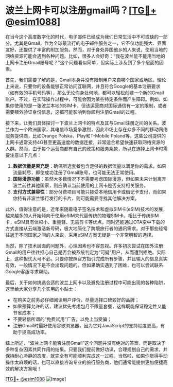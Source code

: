 # 波兰上网卡可以注册gmail吗？[[TG💪+ @esim1088](https://t.me/s/esim1088)]

在当今这个高度数字化的时代，电子邮件已经成为我们日常生活中不可或缺的一部分。尤其是Gmail，作为全球最流行的电子邮件服务之一，它不仅功能强大、界面友好，还提供了丰富的附加服务。然而，对于身处异国他乡的人来说，使用当地的网络资源可能会遇到各种问题。比如，很多人会好奇：“我在波兰能不能用当地的上网卡注册Gmail账号呢？”这个问题看似简单，但实际上涉及到了多个层面的因素。

首先，我们需要了解的是，Gmail本身并没有限制用户来自哪个国家或地区。理论上来说，只要你的设备能够正常访问互联网，并且符合Google的基本注册要求（如有效的手机号码等），那么无论你身处何地，都可以轻松创建一个新的Gmail账户。不过，在实际操作过程中，可能会因为某些特定条件而产生障碍。例如，如果你使用的是一张波兰本地的SIM卡，但该运营商对国际通信有一定的限制，或者需要额外验证身份信息，这都可能影响到你顺利注册Gmail的过程。

接下来，让我们具体探讨一下波兰上网卡的特点及其与Gmail注册之间的关系。波兰作为一个欧洲国家，其电信市场竞争激烈，因此市场上存在众多不同的移动网络服务提供商，比如Orange Polska、Play和T-Mobile Poland等。这些公司提供的上网卡通常支持4G甚至更高速度的数据连接，非常适合希望快速获取网络资源的人群。然而，由于每个运营商都有自己的政策和服务条款，所以在选择上网卡时需要注意以下几点：

1. **数据流量是否充足**：确保所选套餐包含足够的数据流量以满足你的需求。如果流量耗尽，即使成功注册了Gmail账号，也可能无法正常使用。
2. **国际漫游功能**：虽然大多数情况下不需要考虑国际漫游，但如果未来计划离开波兰前往其他国家，则应确认当前使用的上网卡是否支持相关服务。
3. **支付方式兼容性**：部分付费项目可能只接受本地信用卡或借记卡支付，而如果你持有非波兰银行发行的卡片，则可能需要寻找其他解决方案。

此外，值得注意的是，近年来随着电子签名技术和虚拟SIM卡(eSIM)技术的发展，越来越多的人开始倾向于使用eSIM来代替传统的物理SIM卡。相比于传统SIM卡，eSIM具有体积小、重量轻、无需剪卡等优点，同时还能通过OTA空中下载的方式直接从云端激活新号码，极大地简化了跨境旅行者的通讯需求。对于那些经常往返于不同国家之间的人来说，采用eSIM方案无疑是一个非常明智的选择。

当然，除了技术层面的问题外，心理因素也不容忽视。许多初次尝试在国外注册Gmail的用户往往担心自己是否会被系统判定为“可疑”用户，从而遭到拒绝。实际上，这种担忧大可不必。只要你按照官方指引完成所有步骤，并且输入的信息真实有效，一般情况下是不会出现问题的。但如果确实遇到了困难，也可以尝试联系Google客服寻求帮助。

最后，关于如何挑选合适的波兰上网卡以及避免注册过程中可能出现的各种陷阱，这里给大家分享几个实用的小贴士：
- 在购买之前务必仔细阅读用户评价，尽量选择口碑较好的品牌；
- 如果预算允许的话，建议优先考虑包月不限量套餐，这样既能保证稳定性又能节省成本；
- 不要轻信所谓的“免费试用”广告，以免上当受骗；
- 注册Gmail时最好使用谷歌浏览器，因为它对JavaScript的支持程度更高，有助于提高成功率。

综上所述，“波兰上网卡能否注册Gmail”这个问题并没有绝对的答案，而是取决于多种复杂因素共同作用的结果。只要我们提前做好功课，合理规划自己的需求，并保持耐心冷静的态度，就完全有可能顺利完成这一过程。当然啦，如果你觉得手动操作太麻烦的话，也可以直接咨询专业的旅行服务商，他们通常能提供更加便捷高效的解决方案哦！

[[TG💪+ @esim1088](https://t.me/s/esim1088) ![Image](https://i.postimg.cc/4NQfJmqS/Snipaste-2025-05-13-00-14-12.png)]